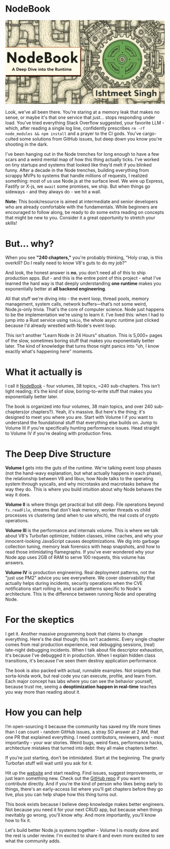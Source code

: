 # NodeBook

![NodeBook Cover](/public/nodebook_cover.jpg)

Look, we've all been there. You're staring at a memory leak that makes no sense, or maybe it's that one service that just... stops responding under load. You've tried everything Stack Overflow suggested, your favorite LLM - which, after reading a single log line, confidently prescribes `rm -rf node_modules && npm install` and a prayer to the CI gods. You've cargo-culted some solutions from GitHub issues, but deep down you know you're shooting in the dark.

I've been hanging out in the Node trenches for long enough to have a few scars and a weird mental map of how this thing actually ticks. I’ve worked on tiny startups and systems that looked like they’d melt if you blinked funny. After a decade in the Node trenches, building everything from scrappy MVPs to systems that handle millions of requests, I realized something: most of us use Node.js at the surface level. We wire up Express, Fastify or X-js, we `await` some promises, we ship. But when things go sideways - and they always do - we hit a wall.

**Note:** This book/resource is aimed at intermediate and senior developers who are already comfortable with the fundamentals. While beginners are encouraged to follow along, be ready to do some extra reading on concepts that might be new to you. Consider it a great opportunity to stretch your skills!

# But... why?

When you see **"240 chapters,"** you're probably thinking, "Holy crap, is this overkill? Do I really need to know V8's guts to do my job?"

And look, the honest answer is **no**, you don't need all of this to ship production apps. _But_ - and this is the entire point of this project - what I've learned the hard way is that deeply understanding **one runtime** makes you exponentially better at **all backend engineering**.

All that stuff we're diving into - the event loop, thread pools, memory management, system calls, network buffers—that’s not some weird, Node.js-only trivia. That's the core of computer science. Node just happens to be the implementation we're using to learn it. I've lived this: when I had to jump into a Rust service using `tokio`, the whole async runtime just clicked because I'd already wrestled with Node's event loop.

This isn't another "Learn Node in 24 Hours" situation. This is 5,000+ pages of the slow, sometimes boring stuff that makes you exponentially better later. The kind of knowledge that turns those night panics into "oh, I know exactly what's happening here" moments.

# What it actually is

I call it [NodeBook](https://www.thenodebook.com) - four volumes, 38 topics, ~240 sub-chapters. This isn’t light reading; it’s the kind of slow, boring-to-write stuff that makes you exponentially better later.

The book is organized into four volumes, 38 main topics, and over 240 sub-chapters(or chapters?). Yeah, it's massive. But here's the thing; it's designed to meet you where you are. Start with Volume I if you want to understand the foundational stuff that everything else builds on. Jump to Volume III if you're specifically hunting performance issues. Head straight to Volume IV if you're dealing with production fires.

# The Deep Dive Structure

**Volume I** gets into the guts of the runtime. We're talking event loop phases (not the hand-wavy explanation, but what actually happens in each phase), the relationship between V8 and libuv, how Node talks to the operating system through syscalls, and why microtasks and macrotasks behave the way they do. This is where you build intuition about why Node behaves the way it does.

**Volume II** is where things get practical but still deep. File operations beyond `fs.readFile`, streams that don't leak memory, worker threads vs child processes vs clustering (and when to use which), the real costs of crypto operations.

**Volume III** is the performance and internals volume. This is where we talk about V8's Turbofan optimizer, hidden classes, inline caches, and why your innocent-looking JavaScript causes deoptimizations. We dig into garbage collection tuning, memory leak forensics with heap snapshots, and how to read those intimidating flamegraphs. If you've ever wondered why your Node app uses 2GB of RAM to serve 100 requests, this volume has answers.

**Volume IV** is production engineering. Real deployment patterns, not the "just use PM2" advice you see everywhere. We cover observability that actually helps during incidents, security operations when the CVE notifications start rolling in, and scale patterns specific to Node's architecture. This is the difference between running Node and operating Node.

# For the skeptics

I get it. Another massive programming book that claims to change everything. Here's the deal though; this isn't academic. Every single chapter comes from real production experience, real debugging sessions, (real) late-night debugging incidents. When I talk about file descriptor exhaustion, it's because I've debugged it in production. When I explain hidden class transitions, it's because I've seen them destroy application performance.

The book is also packed with actual, runnable examples. Not snippets that sorta-kinda work, but real code you can execute, profile, and learn from. Each major concept has labs where you can see the behavior yourself, because trust me, seeing a **deoptimization happen in real-time** teaches you way more than reading about it.

# How you can help

I’m open-sourcing it because the community has saved my life more times than I can count - random GitHub issues, a stray SO answer at 2 AM, that one PR that explained everything. I need contributors, reviewers, and - most importantly - your war stories. Weird bugs, weird fixes, performance hacks, architecture mistakes that turned into debt: they all make chapters better.

If you’re just starting, don’t be intimidated. Start at the beginning. The gnarly Turbofan stuff will wait until you ask for it.

Hit up the [website](https://www.thenodebook.com) and start reading. Find issues, suggest improvements, or just learn something new. Check out the [GitHub repo](https://github.com/ishtms/nodebook) if you want to contribute directly. And if you're the kind of person who likes being early to things, there's an early-access list where you'll get chapters before they go live, plus you can help shape how this thing turns out.

This book exists because I believe deep knowledge makes better engineers. Not because you need it for your next CRUD app, but because when things inevitably go wrong, you'll know why. And more importantly, you'll know how to fix it.

Let's build better Node.js systems together - Volume I is mostly done and the rest is under review. I'm excited to share it and even more excited to see what the community adds.
